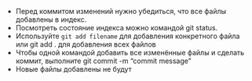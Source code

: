 * Перед коммитом изменений нужно убедиться, что все
файлы добавлены в индекс.
* Посмотреть состояние индекса можно командой git
status.
* Используйте `git add filename` для добавления конкретного
файла или git add . для добавления всех файлов
* Чтобы одной командой добавить все изменённые
файлы и сделать коммит, выполните git commit -m “commit message"
* Новые файлы добавлены не будут
